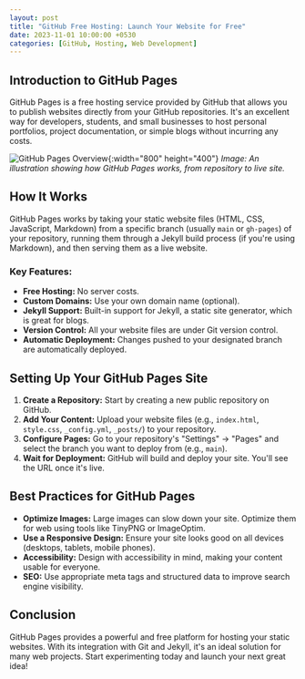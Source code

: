 ```yaml
---
layout: post
title: "GitHub Free Hosting: Launch Your Website for Free"
date: 2023-11-01 10:00:00 +0530
categories: [GitHub, Hosting, Web Development]
---
```


## Introduction to GitHub Pages

GitHub Pages is a free hosting service provided by GitHub that allows you to publish websites directly from your GitHub repositories. It's an excellent way for developers, students, and small businesses to host personal portfolios, project documentation, or simple blogs without incurring any costs.

![GitHub Pages Overview](/assets/images/github-pages-overview.jpg){:width="800" height="400"}
*Image: An illustration showing how GitHub Pages works, from repository to live site.*

## How It Works

GitHub Pages works by taking your static website files (HTML, CSS, JavaScript, Markdown) from a specific branch (usually `main` or `gh-pages`) of your repository, running them through a Jekyll build process (if you're using Markdown), and then serving them as a live website.

### Key Features:

*   **Free Hosting:** No server costs.
*   **Custom Domains:** Use your own domain name (optional).
*   **Jekyll Support:** Built-in support for Jekyll, a static site generator, which is great for blogs.
*   **Version Control:** All your website files are under Git version control.
*   **Automatic Deployment:** Changes pushed to your designated branch are automatically deployed.

## Setting Up Your GitHub Pages Site

1.  **Create a Repository:** Start by creating a new public repository on GitHub.
2.  **Add Your Content:** Upload your website files (e.g., `index.html`, `style.css`, `_config.yml`, `_posts/`) to your repository.
3.  **Configure Pages:** Go to your repository's "Settings" -> "Pages" and select the branch you want to deploy from (e.g., `main`).
4.  **Wait for Deployment:** GitHub will build and deploy your site. You'll see the URL once it's live.

## Best Practices for GitHub Pages

*   **Optimize Images:** Large images can slow down your site. Optimize them for web using tools like TinyPNG or ImageOptim.
*   **Use a Responsive Design:** Ensure your site looks good on all devices (desktops, tablets, mobile phones).
*   **Accessibility:** Design with accessibility in mind, making your content usable for everyone.
*   **SEO:** Use appropriate meta tags and structured data to improve search engine visibility.

## Conclusion

GitHub Pages provides a powerful and free platform for hosting your static websites. With its integration with Git and Jekyll, it's an ideal solution for many web projects. Start experimenting today and launch your next great idea! 